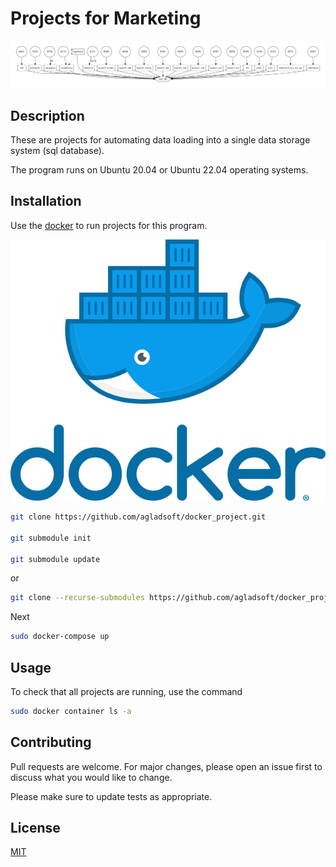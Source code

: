 # Projects for Marketing

![docker-compose.png](docker-compose.png)

## Description

These are projects for automating data loading into a single data storage system (sql database). 

The program runs on Ubuntu 20.04 or Ubuntu 22.04 operating systems.

## Installation

Use the [docker](https://www.digitalocean.com/community/tutorials/how-to-install-and-use-docker-compose-on-ubuntu-20-04) to run projects for this program.

![docker-image.png](docker-image.png)

```sh
git clone https://github.com/agladsoft/docker_project.git

git submodule init

git submodule update
```

or

```sh
git clone --recurse-submodules https://github.com/agladsoft/docker_project.git
```

Next

```sh
sudo docker-compose up
```

## Usage

To check that all projects are running, use the command

```sh
sudo docker container ls -a
```

## Contributing

Pull requests are welcome. For major changes, please open an issue first
to discuss what you would like to change.

Please make sure to update tests as appropriate.

## License

[MIT](https://choosealicense.com/licenses/mit/)